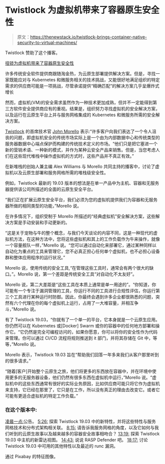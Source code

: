 # Twistlock 为虚拟机带来了容器原生安全性

> 原文：<https://thenewstack.io/twistlock-brings-container-native-security-to-virtual-machines/>

Twistlock 赞助了这个播客。

[扭锁为虚拟机带来了容器原生安全性](https://thenewstack.simplecast.com/episodes/twistlock-brings-container-native-security-to-vms)

许多传统安全软件提供商跟随淘金热，为云原生部署提供解决方案。但是，寻找一家既能应对与 Kubernetes 和微服务相关的技术挑战，又能很好地满足组织的特定需求的供应商可能是一项挑战，尽管承诺提供“精确匹配”的解决方案几乎呈爆炸式增长

然而，虚拟机(VM)的安全需求虽然作为一种技术更加成熟，但并不一定能得到第三方软件安全提供商应有的重视。结果是，组织努力寻找虚拟机的安全解决方案，以及运行在云原生平台上并与服务网格集成的 Kubernetes 和微服务所需的安全解决方案。

[Twistlock](https://www.twistlock.com/) 的首席技术官 [John Morello](https://www.twistlock.com/about-us/team/john-morello/) 表示:“许多客户向我们表达了一个令人沮丧的问题，即虚拟机安全的传统市场实际上是一个由为内部数据中心和传统类型的服务器数据中心端点保护而构建的传统技术定义的市场。“他们只是把它塞进一个新的营销术语、一种新的模式，并作为某种云安全产品来销售。但是，当您考虑人们在这些现代堆栈中操作虚拟机的方式时，这些产品并不真正有效。”

在新堆栈的创始人兼主编 Alex Williams 与 Morello 共同主持的播客中，讨论了虚拟机以及云原生部署和服务网格所需的堆栈级安全性。

例如，Twistlock 最新的 19.03 版本的想法是在单一产品中为主机、容器和无服务器提供该公司所描述的全面的云原生安全平台。

“我们正在扩展云原生安全平台，我们必须为您的虚拟机提供我们为容器和无服务器所做的相同类型的功能，”Morello 说。

在许多情况下，组织受制于 Morello 所描述的“经典虚拟机”安全解决方案，这些解决方案是手动安装和手动更新的。

“这是关于宠物与牛的整个概念，与我们今天谈论的内容不同，这是一种现代的虚拟机方法，在这种方法中，您将这些虚拟机和其上的工作负载作为牛来操作，就像一个容量舰队一样，”Morello 说。“您可以通过自动化来部署它，通过某种同样以自动化为重点的工具来管理它，您不必真正担心任何单个虚拟机，也不必担心设备群和整体应用程序的运行状况。”

Morello 说，使用传统的安全工具,“在管理这些工具时，通常会有两个很大的缺口。”。Morello 说，第一个差距是传统安全工具“对自动化不太友好”。

Morello 说，第二大差距是“这些工具在本质上通常是单一用途的”。“你知道，你可能有一个专注于漏洞管理的工具，你运行不同的工具进行合规性评估，你运行第三个工具进行某种运行时防御。因此，你最终会遇到许多企业都很熟悉的问题，突然有六个代理在你的每个虚拟机上运行，占用了一大堆容量，并相互争斗，”Morello 说。

有了 Twistlock 19.03，“你就有了一个单一的平台，它本身就是一个云原生应用。你仍然可以在 Kubernetes 或[Docker] Swarm 或你的容器中的任何地方部署和操作它。“它仍然是完全可编程访问的，如果你愿意，你可以将你的安全性作为代码来管理。你可以通过 CI/CD 流程将规则推送到 it 部门，并将其存储在 Git 中，等等，”Morello 说。

Morello 表示，Twistlock 19.03 旨在“帮助我们回答一年多来我们从客户那里听到的很多请求。”

“随着[客户]开始整个云原生之旅，他们将更多的东西放在容器中，并在环境中使用更多的无服务器设备，他们仍然有很多东西在虚拟机中运行，”Morello 说。“虚拟机中的这些东西通常有很好的实际业务原因，比如供应商可能只将它作为虚拟机来支持，它已经在那里了，它只是在工作，所以没有真正的理由去改变它。或者它可能有更适合虚拟机的特定工作负载。”

### 在这个版本中:

[凌晨一点:](https://thenewstack.simplecast.com/episodes/twistlock-brings-container-native-security-to-vms?t=1:00)公告。
[5:26:](https://thenewstack.simplecast.com/episodes/twistlock-brings-container-native-security-to-vms?t=5:26) 探索 Twistlock 19.03 中的新特性，并将这些特性与服务网格技术和分布式架构相关联。
[8:15:](https://thenewstack.simplecast.com/episodes/twistlock-brings-container-native-security-to-vms?t=8:15) 请告诉我服务网格的角度，以及它如何与我们听到的云原生故事以及越来越多的容器安全故事相吻合？
[13:19:](https://thenewstack.simplecast.com/episodes/twistlock-brings-container-native-security-to-vms?t=13:19) 探索 Twistlock 19.03 中主机的新雷达视图。
[14:43:](https://thenewstack.simplecast.com/episodes/twistlock-brings-container-native-security-to-vms?t=14:43) 说说 RASP Defender 吧。
[18:17:](https://thenewstack.simplecast.com/episodes/twistlock-brings-container-native-security-to-vms?t=18:17) 讨论 Twistlock 19.03 中可用的其他特性以及最近的 runc 漏洞。

通过 Pixabay 的特征图像。

<svg xmlns:xlink="http://www.w3.org/1999/xlink" viewBox="0 0 68 31" version="1.1"><title>Group</title> <desc>Created with Sketch.</desc></svg>